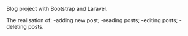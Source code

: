 Blog project with Bootstrap and Laravel.

The realisation of:
 -adding new post;
 -reading posts;
 -editing posts;
 -deleting posts.

